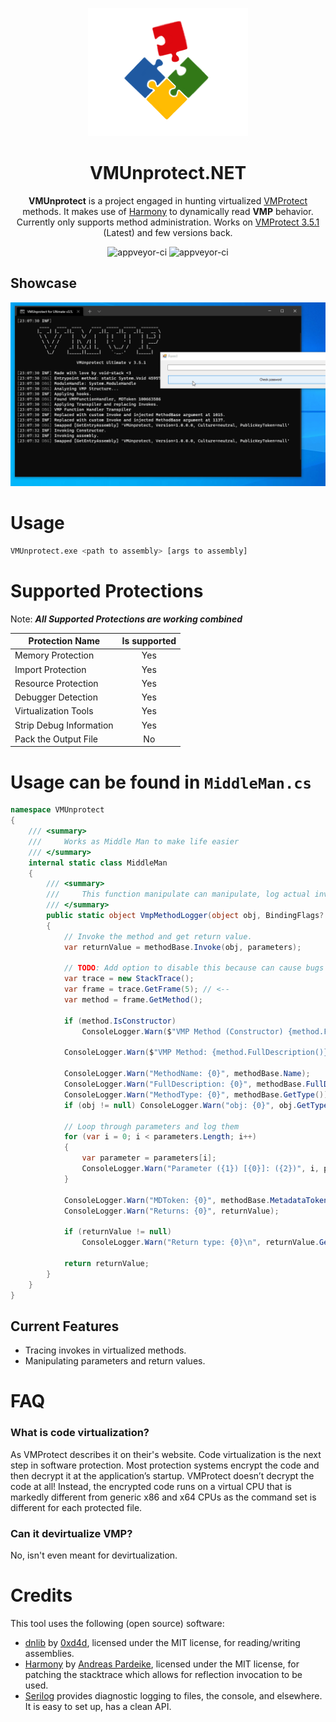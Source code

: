<p align="center">
  <img width="256" heigth="256" src="VMUP/media/vmup.png">
<h1 align="center">VMUnprotect.NET</h1>
<p align="center">
  <strong>VMUnprotect</strong> is a project engaged in hunting virtualized <a href="https://vmpsoft.com">VMProtect</a> methods. It makes use of <a href="https://github.com/pardeike/Harmony">Harmony</a> to dynamically read <strong>VMP</strong> behavior. Currently only supports method administration. Works on <a href="https://vmpsoft.com/20210919/vmprotect-3-5-1/">VMProtect 3.5.1</a> (Latest) and few versions back.
</p>
</p>
<p align="center">
  <img src="https://forthebadge.com/images/badges/built-with-love.svg" alt="appveyor-ci" />
  <img src="https://forthebadge.com/images/badges/made-with-c-sharp.svg" alt="appveyor-ci" />
</p>
</p>

## Showcase
<img src="VMUP/media/gif.gif">

# Usage
```sh
VMUnprotect.exe <path to assembly> [args to assembly]
```

# Supported Protections
Note: ***All Supported Protections are working combined***

Protection Name | Is supported | 
------------- | :----: 
Memory Protection | Yes 
Import Protection | Yes 
Resource Protection | Yes 
Debugger Detection | Yes 
Virtualization Tools | Yes 
Strip Debug Information | Yes 
Pack the Output File | No

# Usage can be found in ```MiddleMan.cs```
```csharp
namespace VMUnprotect
{
    /// <summary>
    ///     Works as Middle Man to make life easier
    /// </summary>
    internal static class MiddleMan
    {
        /// <summary>
        ///     This function manipulate can manipulate, log actual invokes from virtualized VMP functions.
        /// </summary>
        public static object VmpMethodLogger(object obj, BindingFlags? bindingFlags, Binder binder, ref object[] parameters, CultureInfo culture, MethodBase methodBase)
        {
            // Invoke the method and get return value.
            var returnValue = methodBase.Invoke(obj, parameters);

            // TODO: Add option to disable this because can cause bugs and can be broken easily
            var trace = new StackTrace();
            var frame = trace.GetFrame(5); // <--
            var method = frame.GetMethod();

            if (method.IsConstructor)
                ConsoleLogger.Warn($"VMP Method (Constructor) {method.FullDescription()}");

            ConsoleLogger.Warn($"VMP Method: {method.FullDescription()}");

            ConsoleLogger.Warn("MethodName: {0}", methodBase.Name);
            ConsoleLogger.Warn("FullDescription: {0}", methodBase.FullDescription());
            ConsoleLogger.Warn("MethodType: {0}", methodBase.GetType());
            if (obj != null) ConsoleLogger.Warn("obj: {0}", obj.GetType());

            // Loop through parameters and log them
            for (var i = 0; i < parameters.Length; i++)
            {
                var parameter = parameters[i];
                ConsoleLogger.Warn("Parameter ({1}) [{0}]: ({2})", i, parameter.GetType(), parameter);
            }

            ConsoleLogger.Warn("MDToken: {0}", methodBase.MetadataToken);
            ConsoleLogger.Warn("Returns: {0}", returnValue);

            if (returnValue != null)
                ConsoleLogger.Warn("Return type: {0}\n", returnValue.GetType());

            return returnValue;
        }
    }
}
```

## Current Features
- Tracing invokes in virtualized methods.
- Manipulating parameters and return values.

# FAQ
### What is code virtualization? 
As VMProtect describes it on their's website. Code virtualization is the next step in software protection. Most protection systems encrypt the code and then decrypt it at the application’s startup. VMProtect doesn’t decrypt the code at all! Instead, the encrypted code runs on a virtual CPU that is markedly different from generic x86 and x64 CPUs as the command set is different for each protected file.

### Can it devirtualize VMP?
No, isn't even meant for devirtualization.

# Credits
This tool uses the following (open source) software:
* [dnlib](https://github.com/0xd4d/dnlib) by [0xd4d](https://github.com/0xd4d), licensed under the MIT license, for reading/writing assemblies.
* [Harmony](https://github.com/pardeike/Harmony) by [Andreas Pardeike](https://github.com/pardeike), licensed under the MIT license, for patching the stacktrace which allows for reflection invocation to be used.
* [Serilog](https://github.com/serilog/serilog) provides diagnostic logging to files, the console, and elsewhere. It is easy to set up, has a clean API.
